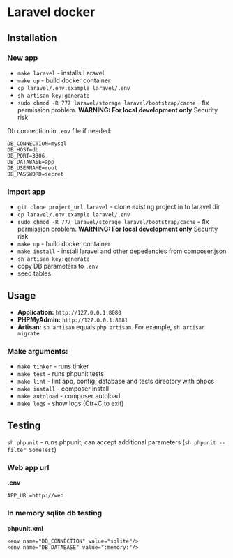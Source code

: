 # Laravel docker

## Installation

### New app

* `make laravel` - installs Laravel
* `make up` - build docker container
* `cp laravel/.env.example laravel/.env`
* `sh artisan key:generate`
* `sudo chmod -R 777 laravel/storage laravel/bootstrap/cache` - fix permission problem.  **WARNING: For local development only**  Security risk

Db connection in `.env` file if needed:
```
DB_CONNECTION=mysql
DB_HOST=db
DB_PORT=3306
DB_DATABASE=app
DB_USERNAME=root
DB_PASSWORD=secret
```

### Import app

* `git clone project_url laravel` - clone existing project in to laravel dir
* `cp laravel/.env.example laravel/.env`
* `sudo chmod -R 777 laravel/storage laravel/bootstrap/cache` - fix permission problem.  **WARNING: For local development only**  Security risk
* `make up` - build docker container
* `make install` - install laravel and other depedencies from composer.json
* `sh artisan key:generate`
* copy DB parameters to `.env`
* seed tables

## Usage

* **Application:** `http://127.0.0.1:8080`
* **PHPMyAdmin:** `http://127.0.0.1:8081`
* **Artisan:** `sh artisan` equals `php artisan`. For example, `sh artisan migrate`

### Make arguments:

* `make tinker` - runs tinker
* `make test` - runs phpunit tests
* `make lint` - lint app, config, database and tests directory with phpcs
* `make install` - composer install
* `make autoload` - composer autoload
* `make logs` - show logs (Ctr+C to exit)

## Testing

`sh phpunit` - runs phpunit, can accept additional parameters (`sh phpunit --filter SomeTest`)

### Web app url

**.env**

```
APP_URL=http://web
```

### In memory sqlite db testing

**phpunit.xml**

```
<env name="DB_CONNECTION" value="sqlite"/>
<env name="DB_DATABASE" value=":memory:"/>
```
